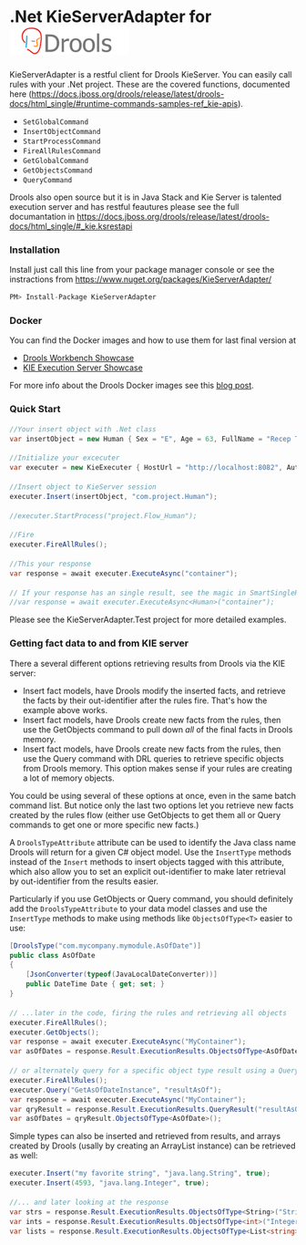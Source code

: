 # .Net KieServerAdapter for ![Logo](Files/DroolsLogo210px.png)

KieServerAdapter is a restful client for Drools KieServer. You can easily call rules with your .Net project. 
These are the covered functions, documented here (https://docs.jboss.org/drools/release/latest/drools-docs/html_single/#runtime-commands-samples-ref_kie-apis).

  - `SetGlobalCommand`
  - `InsertObjectCommand`
  - `StartProcessCommand`
  - `FireAllRulesCommand`
  - `GetGlobalCommand`
  - `GetObjectsCommand`
  - `QueryCommand`

Drools also open source but it is in Java Stack and Kie Server is talented execution server and has restful feautures please see the full documantation in  https://docs.jboss.org/drools/release/latest/drools-docs/html_single/#_kie.ksrestapi

### Installation

Install just call this line from your package manager console or see the instractions from https://www.nuget.org/packages/KieServerAdapter/

```javascript
PM> Install-Package KieServerAdapter
```

### Docker
You can find the Docker images and how to use them for last final version at

- [Drools Workbench Showcase](https://registry.hub.docker.com/u/jboss/drools-workbench-showcase/)
- [KIE Execution Server Showcase](https://registry.hub.docker.com/u/jboss/kie-server-showcase/)

For more info about the Drools Docker images see this [blog post](https://downloads.jboss.org/drools/release/snapshot/master/index.html).

### Quick Start

```csharp
//Your insert object with .Net class
var insertObject = new Human { Sex = "E", Age = 63, FullName = "Recep Tayyip Erdoğan", Country = "TR"};

//Initialize your excecuter
var executer = new KieExecuter { HostUrl = "http://localhost:8082", AuthUserName = "kieserver", AuthPassword = "kieserver1!" };

//Insert object to KieServer session
executer.Insert(insertObject, "com.project.Human");

//executer.StartProcess("project.Flow_Human");

//Fire
executer.FireAllRules();

//This your response
var response = await executer.ExecuteAsync("container");

// If your response has an single result, see the magic in SmartSingleResponse property.
//var response = await executer.ExecuteAsync<Human>("container");
```
Please see the KieServerAdapter.Test project for more detailed examples.

### Getting fact data to and from KIE server
There a several different options retrieving results from Drools via the KIE server:
* Insert fact models, have Drools modify the inserted facts, and retrieve the facts by their out-identifier after the rules fire.  That's how the example above works.
* Insert fact models, have Drools create new facts from the rules, then use the GetObjects command to pull down _all_ of the final facts in Drools memory.
* Insert fact models, have Drools create new facts from the rules, then use the Query command with DRL queries to retrieve specific objects from Drools memory.  This option makes sense if your rules are creating a lot of memory objects.

You could be using several of these options at once, even in the same batch command list.  But notice only the last two
options let you retrieve new facts created by the rules flow (either use GetObjects to get them all or Query commands to get
one or more specific new facts.)

A `DroolsTypeAttribute` attribute can be used to identify the Java class name Drools
will return for a given C# object model.  Use the `InsertType` methods instead of the `Insert` 
methods to insert objects tagged with this attribute, which also allow you to set an explicit out-identifier to make later retrieval by out-identifier from the results easier.

Particularly if you use GetObjects or Query command, you should definitely add the `DroolsTypeAttribute` to your data model classes and use the `InsertType` methods to make using
methods like `ObjectsOfType<T>` easier to use:

```csharp
[DroolsType("com.mycompany.mymodule.AsOfDate")]
public class AsOfDate
{
    [JsonConverter(typeof(JavaLocalDateConverter))] 
    public DateTime Date { get; set; }
}

// ...later in the code, firing the rules and retrieving all objects
executer.FireAllRules();
executer.GetObjects();
var response = await executer.ExecuteAsync("MyContainer");
var asOfDates = response.Result.ExecutionResults.ObjectsOfType<AsOfDate>();

// or alternately query for a specific object type result using a Query
executer.FireAllRules();
executer.Query("GetAsOfDateInstance", "resultAsOf");
var response = await executer.ExecuteAsync("MyContainer");
var qryResult = response.Result.ExecutionResults.QueryResult("resultAsOf");
var asOfDates = qryResult.ObjectsOfType<AsOfDate>();
```

Simple types can also be inserted and retrieved from results, and arrays created 
by Drools (usally by creating an ArrayList instance) can be retrieved as well:
```csharp
executer.Insert("my favorite string", "java.lang.String", true);
executer.Insert(4593, "java.lang.Integer", true);

//... and later looking at the response
var strs = response.Result.ExecutionResults.ObjectsOfType<String>("String");           
var ints = response.Result.ExecutionResults.ObjectsOfType<int>("Integer");
var lists = response.Result.ExecutionResults.ObjectsOfType<List<string>>("Array");
```
